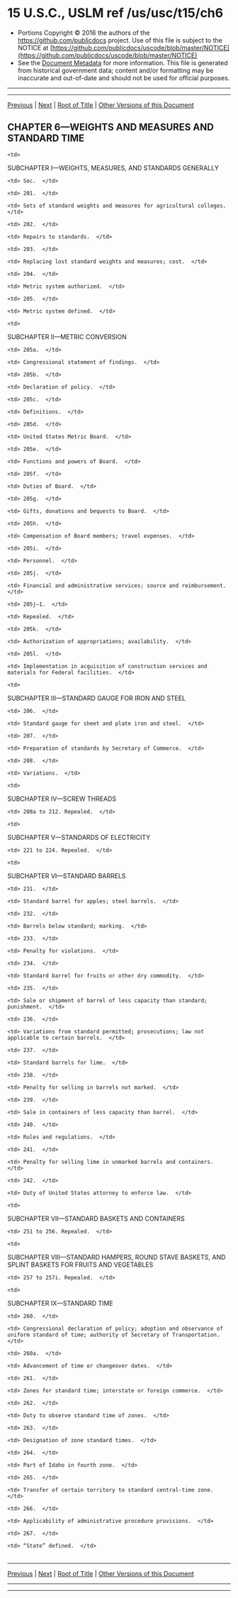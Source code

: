 ---
---

# 15 U.S.C., USLM ref /us/usc/t15/ch6

* Portions Copyright © 2016 the authors of the https://github.com/publicdocs project.
  Use of this file is subject to the NOTICE at [https://github.com/publicdocs/uscode/blob/master/NOTICE](https://github.com/publicdocs/uscode/blob/master/NOTICE)
* See the [Document Metadata](././../../../..//README.md) for more information.
  This file is generated from historical government data; content and/or formatting may be inaccurate and out-of-date and should not be used for official purposes.

----------
----------

[Previous](./../../../..//us/usc/t15/ch5/m__us_usc_t15_s198.md) | [Next](./../../../..//us/usc/t15/ch6/schI/m__us_usc_t15_ch6_schI.md) | [Root of Title](./../../../../) | [Other Versions of this Document](https://publicdocs.github.io/go/links?ns=uslm&ref=%2Fus%2Fusc%2Ft15%2Fch6)

## CHAPTER 6—WEIGHTS AND MEASURES AND STANDARD TIME

<table>

  <tr>

    <td> 

SUBCHAPTER I—WEIGHTS, MEASURES, AND STANDARDS GENERALLY  </td>

  </tr>

  <tr>

    <td> Sec.  </td>

  </tr>

  <tr>

    <td> 201.  </td>

    <td> Sets of standard weights and measures for agricultural colleges.  </td>

  </tr>

  <tr>

    <td> 202.  </td>

    <td> Repairs to standards.  </td>

  </tr>

  <tr>

    <td> 203.  </td>

    <td> Replacing lost standard weights and measures; cost.  </td>

  </tr>

  <tr>

    <td> 204.  </td>

    <td> Metric system authorized.  </td>

  </tr>

  <tr>

    <td> 205.  </td>

    <td> Metric system defined.  </td>

  </tr>

  <tr>

    <td> 

SUBCHAPTER II—METRIC CONVERSION  </td>

  </tr>

  <tr>

    <td> 205a.  </td>

    <td> Congressional statement of findings.  </td>

  </tr>

  <tr>

    <td> 205b.  </td>

    <td> Declaration of policy.  </td>

  </tr>

  <tr>

    <td> 205c.  </td>

    <td> Definitions.  </td>

  </tr>

  <tr>

    <td> 205d.  </td>

    <td> United States Metric Board.  </td>

  </tr>

  <tr>

    <td> 205e.  </td>

    <td> Functions and powers of Board.  </td>

  </tr>

  <tr>

    <td> 205f.  </td>

    <td> Duties of Board.  </td>

  </tr>

  <tr>

    <td> 205g.  </td>

    <td> Gifts, donations and bequests to Board.  </td>

  </tr>

  <tr>

    <td> 205h.  </td>

    <td> Compensation of Board members; travel expenses.  </td>

  </tr>

  <tr>

    <td> 205i.  </td>

    <td> Personnel.  </td>

  </tr>

  <tr>

    <td> 205j.  </td>

    <td> Financial and administrative services; source and reimbursement.  </td>

  </tr>

  <tr>

    <td> 205j–1.  </td>

    <td> Repealed.  </td>

  </tr>

  <tr>

    <td> 205k.  </td>

    <td> Authorization of appropriations; availability.  </td>

  </tr>

  <tr>

    <td> 205l.  </td>

    <td> Implementation in acquisition of construction services and materials for Federal facilities.  </td>

  </tr>

  <tr>

    <td> 

SUBCHAPTER III—STANDARD GAUGE FOR IRON AND STEEL  </td>

  </tr>

  <tr>

    <td> 206.  </td>

    <td> Standard gauge for sheet and plate iron and steel.  </td>

  </tr>

  <tr>

    <td> 207.  </td>

    <td> Preparation of standards by Secretary of Commerce.  </td>

  </tr>

  <tr>

    <td> 208.  </td>

    <td> Variations.  </td>

  </tr>

  <tr>

    <td> 

SUBCHAPTER IV—SCREW THREADS  </td>

  </tr>

  <tr>

    <td> 208a to 212. Repealed.  </td>

  </tr>

  <tr>

    <td> 

SUBCHAPTER V—STANDARDS OF ELECTRICITY  </td>

  </tr>

  <tr>

    <td> 221 to 224. Repealed.  </td>

  </tr>

  <tr>

    <td> 

SUBCHAPTER VI—STANDARD BARRELS  </td>

  </tr>

  <tr>

    <td> 231.  </td>

    <td> Standard barrel for apples; steel barrels.  </td>

  </tr>

  <tr>

    <td> 232.  </td>

    <td> Barrels below standard; marking.  </td>

  </tr>

  <tr>

    <td> 233.  </td>

    <td> Penalty for violations.  </td>

  </tr>

  <tr>

    <td> 234.  </td>

    <td> Standard barrel for fruits or other dry commodity.  </td>

  </tr>

  <tr>

    <td> 235.  </td>

    <td> Sale or shipment of barrel of less capacity than standard; punishment.  </td>

  </tr>

  <tr>

    <td> 236.  </td>

    <td> Variations from standard permitted; prosecutions; law not applicable to certain barrels.  </td>

  </tr>

  <tr>

    <td> 237.  </td>

    <td> Standard barrels for lime.  </td>

  </tr>

  <tr>

    <td> 238.  </td>

    <td> Penalty for selling in barrels not marked.  </td>

  </tr>

  <tr>

    <td> 239.  </td>

    <td> Sale in containers of less capacity than barrel.  </td>

  </tr>

  <tr>

    <td> 240.  </td>

    <td> Rules and regulations.  </td>

  </tr>

  <tr>

    <td> 241.  </td>

    <td> Penalty for selling lime in unmarked barrels and containers.  </td>

  </tr>

  <tr>

    <td> 242.  </td>

    <td> Duty of United States attorney to enforce law.  </td>

  </tr>

  <tr>

    <td> 

SUBCHAPTER VII—STANDARD BASKETS AND CONTAINERS  </td>

  </tr>

  <tr>

    <td> 251 to 256. Repealed.  </td>

  </tr>

  <tr>

    <td> 

SUBCHAPTER VIII—STANDARD HAMPERS, ROUND STAVE BASKETS, AND SPLINT BASKETS FOR FRUITS AND VEGETABLES  </td>

  </tr>

  <tr>

    <td> 257 to 257i. Repealed.  </td>

  </tr>

  <tr>

    <td> 

SUBCHAPTER IX—STANDARD TIME  </td>

  </tr>

  <tr>

    <td> 260.  </td>

    <td> Congressional declaration of policy; adoption and observance of uniform standard of time; authority of Secretary of Transportation.  </td>

  </tr>

  <tr>

    <td> 260a.  </td>

    <td> Advancement of time or changeover dates.  </td>

  </tr>

  <tr>

    <td> 261.  </td>

    <td> Zones for standard time; interstate or foreign commerce.  </td>

  </tr>

  <tr>

    <td> 262.  </td>

    <td> Duty to observe standard time of zones.  </td>

  </tr>

  <tr>

    <td> 263.  </td>

    <td> Designation of zone standard times.  </td>

  </tr>

  <tr>

    <td> 264.  </td>

    <td> Part of Idaho in fourth zone.  </td>

  </tr>

  <tr>

    <td> 265.  </td>

    <td> Transfer of certain territory to standard central-time zone.  </td>

  </tr>

  <tr>

    <td> 266.  </td>

    <td> Applicability of administrative procedure provisions.  </td>

  </tr>

  <tr>

    <td> 267.  </td>

    <td> “State” defined.  </td>

  </tr>

</table>

----------

[Previous](./../../../..//us/usc/t15/ch5/m__us_usc_t15_s198.md) | [Next](./../../../..//us/usc/t15/ch6/schI/m__us_usc_t15_ch6_schI.md) | [Root of Title](./../../../../) | [Other Versions of this Document](https://publicdocs.github.io/go/links?ns=uslm&ref=%2Fus%2Fusc%2Ft15%2Fch6)

----------
----------



